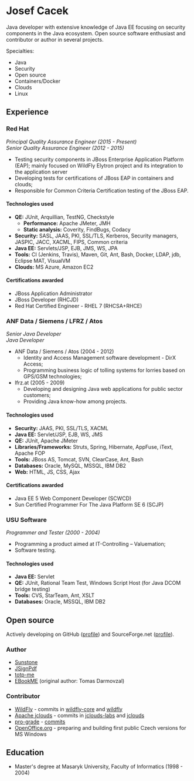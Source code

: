 # Josef Cacek

Java developer with extensive knowledge of Java EE focusing on security components in the Java ecosystem. Open source software enthusiast and contributor or author in several projects.

Specialties: 
* Java
* Security 
* Open source 
* Containers/Docker
* Clouds
* Linux 

## Experience

### Red Hat 

*Principal Quality Assurance Engineer (2015 - Present)*  
*Senior Quality Assurance Engineer (2012 - 2015)*

* Testing security components in JBoss Enterprise Application Platform (EAP); mainly focused on WildFly Elytron project and its integration to the application server
* Developing tests for certifications of JBoss EAP in containers and clouds;
* Responsible for Common Criteria Certification testing of the JBoss EAP.

#### Technologies used

* **QE:** JUnit, Arquillian, TestNG, Checkstyle
  * **Performance:** Apache JMeter, JMH
  * **Static analysis:** Coverity, FindBugs, Codacy
* **Security:** SASL, JAAS, PKI, SSL/TLS, Kerberos, Security managers, JASPIC, JACC, XACML, FIPS, Common criteria
* **Java EE:** Servlets/JSP, EJB, JMS, WS, JPA
* **Tools:** CI (Jenkins, Travis), Maven, Git, Ant, Bash, Docker, LDAP, jdb, Eclipse MAT, VisualVM
* **Clouds:** MS Azure, Amazon EC2

#### Certifications awarded

* JBoss Application Administrator
* JBoss Developer (RHCJD)
* Red Hat Certified Engineer - RHEL 7 (RHCSA+RHCE)

### ANF Data / Siemens / LFRZ / Atos

*Senior Java Developer*  
*Java Developer*

* ANF Data / Siemens / Atos (2004 - 2012)
  * Identity and Access Management software development - DirX Access;
  * Programming business logic of tolling systems for lorries based on GPS/GSM technologies;
* lfrz.at (2005 - 2009)
  * Developing and designing Java web applications for public sector customers;
  * Providing Java know-how among projects.

#### Technologies used

* **Security:** JAAS, PKI, SSL/TLS, XACML
* **Java EE:** Servlet/JSP, EJB, WS, JMS
* **QE:** JUnit, Apache JMeter
* **Libraries/Frameworks:** Struts, Spring, Hibernate, AppFuse, iText, Apache FOP
* **Tools:** JBoss AS, Tomcat, SVN, ClearCase, Ant, Bash
* **Databases:** Oracle, MySQL, MSSQL, IBM DB2
* **Web:** HTML, JS, CSS, Ajax

#### Certifications awarded

* Java EE 5 Web Component Developer (SCWCD)
* Sun Certified Programmer For The Java Platform SE 6 (SCJP)

###  USU Software

*Programmer and Tester (2000 - 2004)*

* Programming a product aimed at IT-Controlling – Valuemation;
* Software testing.

#### Technologies used

* **Java EE:** Servlet
* **QE:** JUnit, Rational Team Test, Windows Script Host (for Java DCOM bridge testing)
* **Tools:** CVS, StarTeam, Ant, XSLT
* **Databases:** Oracle, MSSQL, IBM DB2

## Open source

Actively developing on GitHub ([profile](https://github.com/kwart)) and SourceForge.net ([profile](https://sourceforge.net/u/kwart/profile/)).

### Author
* [Sunstone](https://github.com/wildfly-extras/sunstone/)
* [JSignPdf](http://jsignpdf.sourceforge.net/)
* [totp-me](http://totpme.sourceforge.net/)
* [EBookME](http://ebookme.sourceforge.net/) (original author: Tomas Darmovzal)

### Contributor
* [WildFly](http://wildfly.org/) - commits in [wildfly-core](https://github.com/wildfly/wildfly-core/commits?author=kwart) and [wildfly](https://github.com/wildfly/wildfly/commits?author=kwart)
* [Apache jclouds](http://jclouds.apache.org/) - commits in [jclouds-labs](https://github.com/jclouds/jclouds-labs/commits?author=kwart) and [jclouds](https://github.com/jclouds/jclouds/commits?author=kwart)
* [pro-grade](http://pro-grade.sourceforge.net/) - [commits](https://github.com/pro-grade/pro-grade/commits?author=kwart)
* [OpenOffice.org](http://www.openoffice.org/) - preparing and building first public Czech versions for MS Windows

## Education

* Master's degree at Masaryk University, Faculty of Informatics (1998 - 2004)
